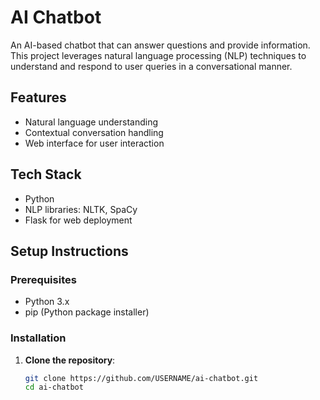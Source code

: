 # AI Chatbot

An AI-based chatbot that can answer questions and provide information. This project leverages natural language processing (NLP) techniques to understand and respond to user queries in a conversational manner.

## Features
- Natural language understanding
- Contextual conversation handling
- Web interface for user interaction

## Tech Stack
- Python
- NLP libraries: NLTK, SpaCy
- Flask for web deployment

## Setup Instructions

### Prerequisites
- Python 3.x
- pip (Python package installer)

### Installation

1. **Clone the repository**:
   ```sh
   git clone https://github.com/USERNAME/ai-chatbot.git
   cd ai-chatbot
